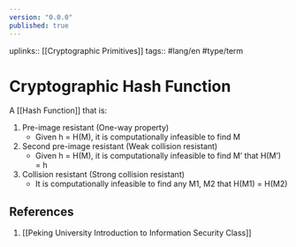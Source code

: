 ```yaml
---
version: "0.0.0"
published: true
---
```

uplinks:: [[Cryptographic Primitives]]
tags:: #lang/en #type/term 
# Cryptographic Hash Function
A [[Hash Function]] that is:
1. Pre-image resistant (One-way property)
	- Given h = H(M), it is computationally infeasible to find M
2. Second pre-image resistant (Weak collision resistant)
	- Given h = H(M), it is computationally infeasible to find M’ that H(M’) = h
3. Collision resistant (Strong collision resistant)
	- It is computationally infeasible to find any M1, M2 that H(M1) = H(M2)


## References
1. [[Peking University Introduction to Information Security Class]]
